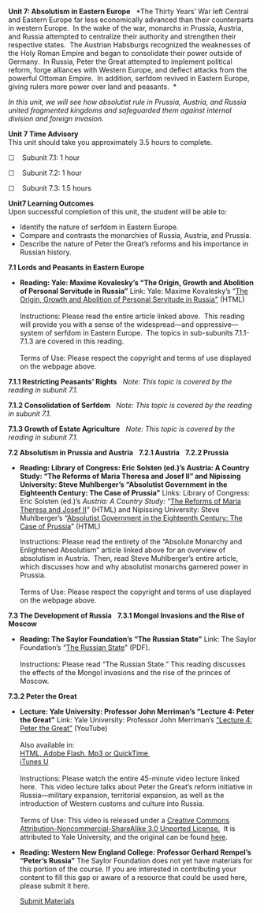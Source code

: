 **Unit 7: Absolutism in Eastern Europe** <span id="7"></span> 
*The Thirty Years’ War left Central and Eastern Europe far less
economically advanced than their counterparts in western Europe.  In the
wake of the war, monarchs in Prussia, Austria, and Russia attempted to
centralize their authority and strengthen their respective states.  The
Austrian Habsburgs recognized the weaknesses of the Holy Roman Empire
and began to consolidate their power outside of Germany.  In Russia,
Peter the Great attempted to implement political reform, forge alliances
with Western Europe, and deflect attacks from the powerful Ottoman
Empire.  In addition, serfdom revived in Eastern Europe, giving rulers
more power over land and peasants.  *  
  
 *In this unit, we will see how absolutist rule in Prussia, Austria, and
Russia united fragmented kingdoms and safeguarded them against internal
division and foreign invasion.*

**Unit 7 Time Advisory**  
This unit should take you approximately 3.5 hours to complete.  
  
 ☐    Subunit 7.1: 1 hour  
  
 ☐    Subunit 7.2: 1 hour  
  
 ☐    Subunit 7.3: 1.5 hours

**Unit7 Learning Outcomes**  
Upon successful completion of this unit, the student will be able to:

-   Identify the nature of serfdom in Eastern Europe.
-   Compare and contrasts the monarchies of Russia, Austria, and
    Prussia.
-   Describe the nature of Peter the Great’s reforms and his importance
    in Russian history.

**7.1 Lords and Peasants in Eastern Europe** <span id="7.1"></span> 
-   **Reading: Yale: Maxime Kovalesky’s “The Origin, Growth and
    Abolition of Personal Servitude in Russia”**
    Link: Yale: Maxime Kovalesky’s “[The Origin, Growth and Abolition of
    Personal Servitude in
    Russia"](http://avalon.law.yale.edu/19th_century/koval6.asp)
    (HTML)  
        
     Instructions: Please read the entire article linked above.  This
    reading will provide you with a sense of the widespread—and
    oppressive—system of serfdom in Eastern Europe.  The topics in
    sub-subunits 7.1.1-7.1.3 are covered in this reading.  
        
     Terms of Use: Please respect the copyright and terms of use
    displayed on the webpage above.

**7.1.1 Restricting Peasants’ Rights** <span id="7.1.1"></span> 
*Note: This topic is covered by the reading in subunit 7.1.*

**7.1.2 Consolidation of Serfdom** <span id="7.1.2"></span> 
*Note: This topic is covered by the reading in subunit 7.1.*

**7.1.3 Growth of Estate Agriculture** <span id="7.1.3"></span> 
*Note: This topic is covered by the reading in subunit 7.1.*

**7.2 Absolutism in Prussia and Austria** <span id="7.2"></span> 
**7.2.1 Austria** <span id="7.2.1"></span> 
**7.2.2 Prussia** <span id="7.2.2"></span> 
-   **Reading: Library of Congress: Eric Solsten (ed.)’s Austria: A
    Country Study: “The Reforms of Maria Theresa and Josef II” and
    Nipissing University: Steve Muhlberger’s “Absolutist Government in
    the Eighteenth Century: The Case of Prussia”**
    Links: Library of Congress: Eric Solsten (ed.)’s *Austria: A Country
    Study:* “[The Reforms of Maria Theresa and Josef
    II](http://countrystudies.us/austria/17.htm)" (HTML) and Nipissing
    University: Steve Muhlberger’s “[Absolutist Government in the
    Eighteenth Century: The Case of
    Prussia](http://www.nipissingu.ca/department/history/muhlberger/2155/prussabs.htm)”
    (HTML)  
      
     Instructions: Please read the entirety of the “Absolute Monarchy
    and Enlightened Absolutism” article linked above for an overview of
    absolutism in Austria.  Then, read Steve Muhlberger’s entire
    article, which discusses how and why absolutist monarchs garnered
    power in Prussia.  
        
     Terms of Use: Please respect the copyright and terms of use
    displayed on the webpage above.

**7.3 The Development of Russia** <span id="7.3"></span> 
**7.3.1 Mongol Invasions and the Rise of Moscow** <span
id="7.3.1"></span> 
-   **Reading: The Saylor Foundation’s “The Russian State”**
    Link: The Saylor Foundation’s “[The Russian
    State](https://resources.saylor.org/archived/wp-content/uploads/2012/10/HIST201-7.3.1-TheRussianState-FINAL1.pdf)”
    (PDF).  
        
     Instructions: Please read “The Russian State.” This reading
    discusses the effects of the Mongol invasions and the rise of the
    princes of Moscow.

**7.3.2 Peter the Great** <span id="7.3.2"></span> 
-   **Lecture: Yale University: Professor John Merriman’s “Lecture 4:
    Peter the Great”**
    Link: Yale University: Professor John Merriman’s [“Lecture 4: Peter
    the Great”](http://www.youtube.com/watch?v=Zp3lAmcApYM) (YouTube)  
        
     Also available in:  
     [HTML, Adobe Flash, Mp3 or
    QuickTime ](http://oyc.yale.edu/history/hist-202/lecture-4)  
     [iTunes
    U](http://deimos3.apple.com/WebObjects/Core.woa/Browse/yale.edu-dz.2821768457?i=1964686753)  
        
     Instructions: Please watch the entire 45-minute video lecture
    linked here.  This video lecture talks about Peter the Great’s
    reform initiative in Russia—military expansion, territorial
    expansion, as well as the introduction of Western customs and
    culture into Russia.  
        
     Terms of Use: This video is released under a [Creative Commons
    Attribution-Noncommercial-ShareAlike 3.0 Unported
    License.](http://creativecommons.org/licenses/by-nc-sa/3.0/us/)  It
    is attributed to Yale University, and the original can be
    found [here](http://oyc.yale.edu/history/hist-202/lecture-4).

-   **Reading: Western New England College: Professor Gerhard Rempel’s
    “Peter’s Russia”**
    The Saylor Foundation does not yet have materials for this portion
    of the course. If you are interested in contributing your content to
    fill this gap or aware of a resource that could be used here, please
    submit it here.

    [Submit Materials](/contribute/)


